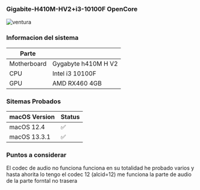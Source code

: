 ### Gigabite-H410M-HV2+i3-10100F OpenCore 

![ventura](https://user-images.githubusercontent.com/72232559/230757760-41d0ba0a-3025-4d8d-af74-b491259aa52b.png)


### Informacion del sistema 
| Parte        |              | 
|--------------|--------------|
| Motherboard  | Gygabyte h410M H V2    |
| CPU	 | Intel i3 10100F     | 
| GPU   | AMD RX460 4GB   | 



### Sitemas Probados

| macOS Version       |     Status         | 
|--------------|--------------|
| macOS 12.4 | 	✅  |
| macOS  13.3.1	 | 	✅   | 


### Puntos a considerar 
El codec de audio no funciona  funciona  en su totalidad  he probado varios y hasta ahorita lo tengo el codec 12 (alcid=12) me funciona la parte de 
audio de la parte forntal no trasera 
